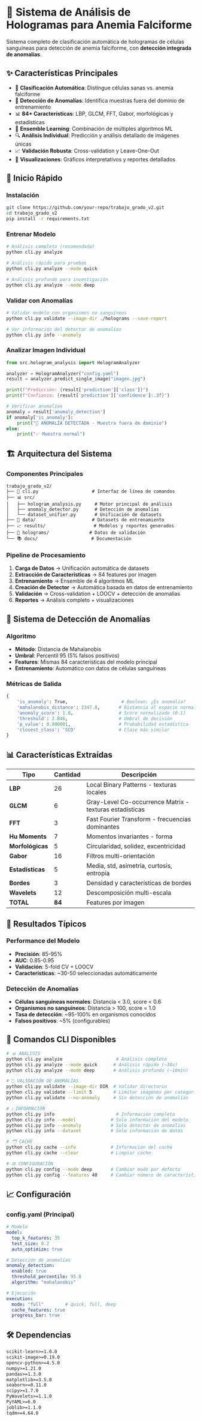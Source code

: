 # 🔬 Sistema de Análisis de Hologramas para Anemia Falciforme

Sistema completo de clasificación automática de hologramas de células sanguíneas para detección de anemia falciforme, con **detección integrada de anomalías**.

## ✨ Características Principales

- 🧠 **Clasificación Automática**: Distingue células sanas vs. anemia falciforme
- 🚨 **Detección de Anomalías**: Identifica muestras fuera del dominio de entrenamiento
- 📊 **84+ Características**: LBP, GLCM, FFT, Gabor, morfológicas y estadísticas
- 🎯 **Ensemble Learning**: Combinación de múltiples algoritmos ML
- 🔍 **Análisis Individual**: Predicción y análisis detallado de imágenes únicas
- 📈 **Validación Robusta**: Cross-validation y Leave-One-Out
- 🎨 **Visualizaciones**: Gráficos interpretativos y reportes detallados

## 🚀 Inicio Rápido

### Instalación
```bash
git clone https://github.com/your-repo/trabajo_grado_v2.git
cd trabajo_grado_v2
pip install -r requirements.txt
```

### Entrenar Modelo
```bash
# Análisis completo (recomendado)
python cli.py analyze

# Análisis rápido para pruebas
python cli.py analyze --mode quick

# Análisis profundo para investigación
python cli.py analyze --mode deep
```

### Validar con Anomalías
```bash
# Validar modelo con organismos no sanguíneos
python cli.py validate --image-dir ./holograms --save-report

# Ver información del detector de anomalías  
python cli.py info --anomaly
```

### Analizar Imagen Individual
```python
from src.hologram_analysis import HologramAnalyzer

analyzer = HologramAnalyzer("config.yaml")
result = analyzer.predict_single_image("imagen.jpg")

print(f"Predicción: {result['prediction']['class']}")
print(f"Confianza: {result['prediction']['confidence']:.3f}")

# Verificar anomalías
anomaly = result['anomaly_detection']
if anomaly['is_anomaly']:
    print("🚨 ANOMALÍA DETECTADA - Muestra fuera de dominio")
else:
    print("✅ Muestra normal")
```

## 🏗️ Arquitectura del Sistema

### Componentes Principales

```
trabajo_grado_v2/
├── 🔧 cli.py                    # Interfaz de línea de comandos
├── 📊 src/
│   ├── hologram_analysis.py     # Motor principal de análisis
│   ├── anomaly_detector.py      # Detección de anomalías
│   └── dataset_unifier.py       # Unificación de datasets
├── 📁 data/                     # Datasets de entrenamiento
├── 📈 results/                  # Modelos y reportes generados
├── 🔬 holograms/               # Datos de validación
└── 📚 docs/                    # Documentación
```

### Pipeline de Procesamiento

1. **Carga de Datos** → Unificación automática de datasets
2. **Extracción de Características** → 84 features por imagen
3. **Entrenamiento** → Ensemble de 4 algoritmos ML
4. **Creación de Detector** → Automática basada en datos de entrenamiento
5. **Validación** → Cross-validation + LOOCV + detección de anomalías
6. **Reportes** → Análisis completo + visualizaciones

## 🚨 Sistema de Detección de Anomalías


### Algoritmo
- **Método**: Distancia de Mahalanobis
- **Umbral**: Percentil 95 (5% falsos positivos)
- **Features**: Mismas 84 características del modelo principal
- **Entrenamiento**: Automático con datos de células sanguíneas

### Métricas de Salida
```python
{
    'is_anomaly': True,                    # Boolean: ¿Es anomalía?
    'mahalanobis_distance': 2347.8,       # Distancia al espacio normal
    'anomaly_score': 1.0,                 # Score normalizado (0-1)  
    'threshold': 2.846,                   # Umbral de decisión
    'p_value': 0.000001,                  # Probabilidad estadística
    'closest_class': 'SCD'                # Clase más similar
}
```

## 📊 Características Extraídas

| Tipo | Cantidad | Descripción |
|------|----------|-------------|
| **LBP** | 26 | Local Binary Patterns - texturas locales |
| **GLCM** | 6 | Gray-Level Co-occurrence Matrix - texturas estadísticas |
| **FFT** | 3 | Fast Fourier Transform - frecuencias dominantes |
| **Hu Moments** | 7 | Momentos invariantes - forma |
| **Morfológicas** | 5 | Circularidad, solidez, excentricidad |
| **Gabor** | 16 | Filtros multi-orientación |
| **Estadísticas** | 5 | Media, std, asimetría, curtosis, entropía |
| **Bordes** | 3 | Densidad y características de bordes |
| **Wavelets** | 12 | Descomposición multi-escala |
| **TOTAL** | **84** | Features por imagen |

## 🎯 Resultados Típicos

### Performance del Modelo
- **Precisión**: 85-95%
- **AUC**: 0.85-0.95
- **Validación**: 5-fold CV + LOOCV
- **Características**: ~30-50 seleccionadas automáticamente

### Detección de Anomalías
- **Células sanguíneas normales**: Distancia < 3.0, score < 0.6
- **Organismos no sanguíneos**: Distancia > 100, score = 1.0
- **Tasa de detección**: ~95-100% en organismos conocidos
- **Falsos positivos**: ~5% (configurables)

## 🔧 Comandos CLI Disponibles

```bash
# 📊 ANÁLISIS
python cli.py analyze                    # Análisis completo
python cli.py analyze --mode quick      # Análisis rápido (~30s)
python cli.py analyze --mode deep       # Análisis profundo (~10min)

# 🚨 VALIDACIÓN DE ANOMALÍAS  
python cli.py validate --image-dir DIR  # Validar directorio
python cli.py validate --limit 5        # Limitar imágenes por categoría
python cli.py validate --no-anomaly     # Sin detección de anomalías

# ℹ️ INFORMACIÓN
python cli.py info                       # Información completa
python cli.py info --model             # Solo información del modelo
python cli.py info --anomaly           # Solo detector de anomalías
python cli.py info --dataset           # Solo información de datos

# 🗂️ CACHE
python cli.py cache --info             # Información del cache
python cli.py cache --clear            # Limpiar cache

# ⚙️ CONFIGURACIÓN
python cli.py config --mode deep       # Cambiar modo por defecto
python cli.py config --features 40     # Cambiar número de características
```

## 📈 Configuración

### config.yaml (Principal)
```yaml
# Modelo
model:
  top_k_features: 35
  test_size: 0.2
  auto_optimize: true

# Detección de anomalías  
anomaly_detection:
  enabled: true
  threshold_percentile: 95.0
  algorithm: "mahalanobis"

# Ejecución
execution:
  mode: "full"        # quick, full, deep
  cache_features: true
  progress_bar: true
```

## 🛠️ Dependencias

```txt
scikit-learn>=1.0.0
scikit-image>=0.19.0  
opencv-python>=4.5.0
numpy>=1.21.0
pandas>=1.3.0
matplotlib>=3.5.0
seaborn>=0.11.0
scipy>=1.7.0
PyWavelets>=1.1.0
PyYAML>=6.0
joblib>=1.1.0
tqdm>=4.64.0
```

